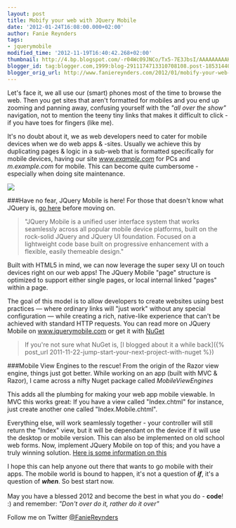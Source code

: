 ```yaml
---
layout: post
title: Mobify your web with JQuery Mobile
date: '2012-01-24T16:08:00.000+02:00'
author: Fanie Reynders
tags:
- jquerymobile
modified_time: '2012-11-19T16:40:42.268+02:00'
thumbnail: http://4.bp.blogspot.com/-r04Wc09JNCo/Tx5-7E3JbsI/AAAAAAAAAKg/yydwsDRIu1o/s72-c/jquerysp.jpg
blogger_id: tag:blogger.com,1999:blog-2911174713310708108.post-1853144069467555522
blogger_orig_url: http://www.faniereynders.com/2012/01/mobify-your-web-with-jquery-mobile.html
---
```


Let's face it, we all use our (smart) phones most of the time to browse the web. Then you get sites that aren't formatted for mobiles and you end up zooming and panning away, confusing yourself with the *"all over the show"* navigation, not to mention the teeny tiny links that makes it difficult to click - if you have toes for fingers (like me).

It's no doubt about it, we as web developers need to cater for mobile devices when we do web apps & -sites. Usually we achieve this by duplicating pages & logic in a sub-web that is formatted specifically for mobile devices, having our site *www.example.com* for PCs and *m.example.com* for mobile. This can become quite cumbersome - especially when doing site maintenance.

<!--more-->

<a href="http://4.bp.blogspot.com/-r04Wc09JNCo/Tx5-7E3JbsI/AAAAAAAAAKg/yydwsDRIu1o/s1600/jquerysp.jpg" imageanchor="1"><img border="0" src="http://4.bp.blogspot.com/-r04Wc09JNCo/Tx5-7E3JbsI/AAAAAAAAAKg/yydwsDRIu1o/s1600/jquerysp.jpg" /></a>

###Have no fear, JQuery Mobile is here!
For those that doesn't know what JQuery is, <a href="http://jquery.com/" target="_blank">go here</a> before moving on.

> "JQuery Mobile is a unified user interface system that works seamlessly across all popular mobile device platforms, built on the rock-solid JQuery and JQuery UI foundation. Focused on a lightweight code base built on progressive enhancement with a flexible, easily themeable design."

Built with HTML5 in mind, we can now leverage the super sexy UI on touch devices right on our web apps! The JQuery Mobile "page" structure is optimized to support either single pages, or local internal linked "pages" within a page.

The goal of this model is to allow developers to create websites using best practices — where ordinary links will "just work" without any special configuration — while creating a rich, native-like experience that can't be achieved with standard HTTP requests. You can read more on JQuery Mobile on <a href="http://www.jquerymobile.com/">www.jquerymobile.com</a> or get it with <a href="http://nuget.org/" target="_blank">NuGet</a>

> If you're not sure what NuGet is, [I blogged about it a while back]({% post_url 2011-11-22-jump-start-your-next-project-with-nuget %})

###Mobile View Engines to the rescue!
From the origin of the Razor view engine, things just got better. While working on an app (built with MVC & Razor), I came across a nifty Nuget package called *MobileViewEngines*

This adds all the plumbing for making your web app mobile viewable. In MVC this works great: If you have a view called "Index.chtml" for instance, just create another one called "Index.Mobile.chtml".

Everything else, will work seamlessly together - your controller will still return the "Index" view, but it will be dependant on the device if it will use the desktop or mobile version. This can also be implemented on old school web forms. Now, implement JQuery Mobile on top of this; and you have a truly winning solution. <a href="http://www.hanselman.com/blog/NuGetPackageOfTheWeek10NewMobileViewEnginesForASPNETMVC3SpeccompatibleWithASPNETMVC4.aspx" target="_blank">Here is some information on this</a>

I hope this can help anyone out there that wants to go mobile with their apps. The mobile world is bound to happen, it's not a question of&nbsp;<strong><em>if</em></strong>, it's a question of&nbsp;<strong><em>when</em></strong>. So best start now.<br /><br />May you have a blessed 2012 and become the best in what you do -&nbsp;<strong>code</strong>! :) and remember:&nbsp;<em>"Don't over do it, rather do it over"</em><br />

Follow me on Twitter&nbsp;<a href="http://twitter.com/faniereynders" target="_blank">@FanieReynders</a></div>